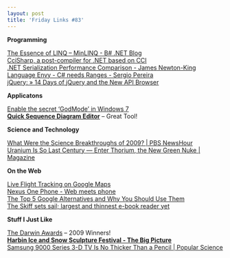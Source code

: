 ```yaml
---
layout: post
title: 'Friday Links #83'
---
```

**Programming**

[The Essence of LINQ – MinLINQ - B# .NET Blog](http://community.bartdesmet.net/blogs/bart/archive/2010/01/01/the-essence-of-linq-minlinq.aspx)   
[CciSharp, a post-compiler for .NET based on CCI ](http://blog.dotnetwiki.org/2010/01/01/CciSharpAPostcompilerForNETBasedOnCCI.aspx?utm_source=feedburner&utm_medium=feed&utm_campaign=Feed%3A+PelisFarm+%28Peli%27s+Farm%29&utm_content=Google+Reader)   
[.NET Serialization Performance Comparison - James Newton-King](http://james.newtonking.com/archive/2010/01/01/net-serialization-performance-comparison.aspx?utm_source=feedburner&utm_medium=feed&utm_campaign=Feed%3A+jamesnewtonking+%28James+Newton-King%29&utm_content=Google+Reader)   
[Language Envy - C# needs Ranges - Sergio Pereira](http://devlicio.us/blogs/sergio_pereira/archive/2010/01/02/language-envy-c-needs-ranges.aspx?utm_source=feedburner&utm_medium=feed&utm_campaign=Feed%3A+Devlicious+%28Devlicio.us%29&utm_content=Google+Reader)   
[jQuery: » 14 Days of jQuery and the New API Browser](http://blog.jquery.com/2010/01/08/14-days-of-jquery-and-the-new-api-browser/)

**Applicatons**

[Enable the secret ‘GodMode’ in Windows 7](http://www.ithinkdiff.com/enable-the-secret-godmode-in-windows-7/?utm_source=feedburner&utm_medium=feed&utm_campaign=Feed%3A+Ithinkdiff+%28ithinkdiff%29)   
[**Quick Sequence Diagram Editor**](http://sdedit.sourceforge.net/download/index.html) – Great Tool!

**Science and Technology**

[What Were the Science Breakthroughs of 2009? | PBS NewsHour](http://www.pbs.org/newshour/updates/science/july-dec09/yearinscience_12-31.html)   
[Uranium Is So Last Century — Enter Thorium, the New Green Nuke | Magazine](http://www.wired.com/magazine/2009/12/ff_new_nukes/all/1)

**On the Web**

[Live Flight Tracking on Google Maps](http://www.labnol.org/internet/live-flight-tracking-google-maps/12308/)   
[Nexus One Phone - Web meets phone](http://www.google.com/phone)   
[The Top 5 Google Alternatives and Why You Should Use Them](http://www.makeuseof.com/tag/5-google-search-alternatives-that-you-could-experiment-with/?utm_source=feedburner&utm_medium=feed&utm_campaign=Feed%3A+Makeuseof+%28MakeUseOf.com%29&utm_content=Google+Reader)   
[The Skiff sets sail; largest and thinnest e-book reader yet](http://blogs.consumerreports.org/electronics/2010/01/ces-2010-sprint-skiff-ebook-reader-ereader-dynamic-periodical-newspaper-magazine-updates-subscriptions.html)

**Stuff I Just Like**

[The Darwin Awards](http://www.darwinawards.com/) – 2009 Winners!   
[**Harbin Ice and Snow Sculpture Festival - The Big Picture**](http://www.boston.com/bigpicture/2010/01/harbin_ice_and_snow_sculpture.html)   
[Samsung 9000 Series 3-D TV Is No Thicker Than a Pencil | Popular Science](http://www.popsci.com/gadgets/article/2010-01/samsung-9000-series-3-d-tv-no-thicker-pencil)
